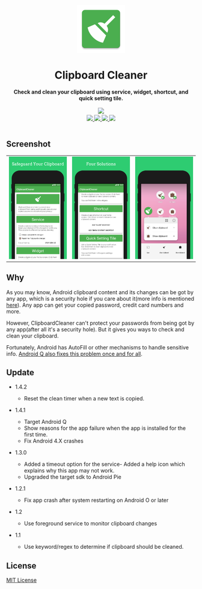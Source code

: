 <div align="center">
  <img src="./image/ic_launcher-web.webp" height="128" />
</div>

<h1 align="center">Clipboard Cleaner</h1>

<div align="center">
  <strong>Check and clean your clipboard using service, widget, shortcut, and quick setting tile.</strong>
</div>
<br>
<div align="center">
  <a href="https://github.com/DeweyReed/ClipboardCleaner/actions" target="_blank">
        <img src="https://github.com/DeweyReed/ClipboardCleaner/workflows/Android%20CI/badge.svg"/>
  </a>
</div>
<div align="center">
    <a href="https://play.google.com/store/apps/details?id=io.github.deweyreed.clipboardcleaner" target="_blank">
        <img src="https://img.shields.io/badge/Download-PlayStore-green.svg"/>
    </a>
    <a href="https://github.com/DeweyReed/ClipboardCleaner/releases" target="_blank">
        <img src="https://img.shields.io/badge/Download-Github-green.svg"/>
    </a>
    <a href="https://f-droid.org/en/packages/io.github.deweyreed.clipboardcleaner/" target="_blank">
        <img src="https://img.shields.io/badge/Download-FDroid-green.svg"/>
    </a>
    <a href="https://www.coolapk.com/apk/180063" target="_blank">
        <img src="https://img.shields.io/badge/Download-CoolApk-green.svg"/>
    </a>
</div>
<br>

## Screenshot

||||
|:-:|:-:|:-:|
|![screenshot1](./image/screenshot_1.webp)|![screenshot2](./image/screenshot_2.webp)|![screenshot3](./image/screenshot_3.webp)|

## Why

As you may know, Android clipboard content and its changes can be got by any app, which is a security hole if you care about it(more info is mentioned [here](https://github.com/grepx/android-clipboard-security)).
Any app can get your copied password, credit card numbers and more.

However, ClipboardCleaner can't protect your passwords from being got by any app(after all it's a security hole). But it gives you ways to check and clean your clipboard.

Fortunately, Android has AutoFill or other mechanisms to handle sensitive info. [Android Q also fixes this problem once and for all](https://developer.android.com/about/versions/10/privacy/changes#clipboard-data).

## Update

- 1.4.2

  - Reset the clean timer when a new text is copied.

- 1.4.1

  - Target Android Q
  - Show reasons for the app failure when the app is installed for the first time.
  - Fix Android 4.X crashes

- 1.3.0

  - Added a timeout option for the service- Added a help icon which explains why this app may not work.
  - Upgraded the target sdk to Android Pie

- 1.2.1

  - Fix app crash after system restarting on Android O or later

- 1.2

  - Use foreground service to monitor clipboard changes

- 1.1

  - Use keyword/regex to determine if clipboard should be cleaned.

## License

[MIT License](./LICENSE)
